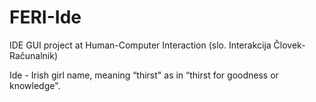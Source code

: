 # FERI-Ide
IDE GUI project at Human-Computer Interaction (slo. Interakcija Človek-Računalnik)

Ide - Irish girl name, meaning “thirst" as in “thirst for goodness or knowledge".
